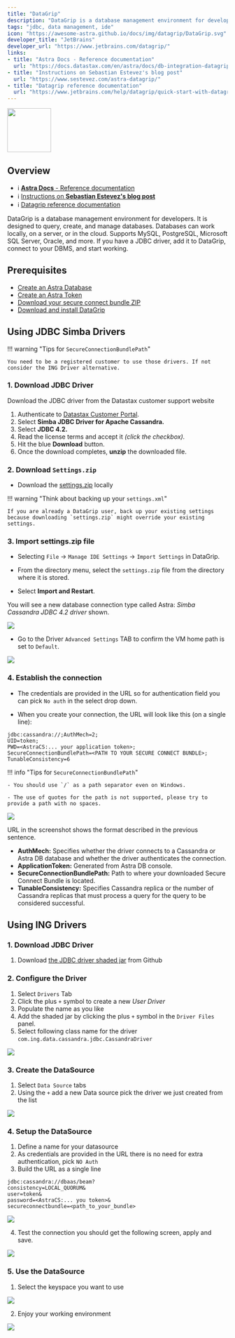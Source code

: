 ```yaml
---
title: "DataGrip"
description: "DataGrip is a database management environment for developers. It is designed to query, create, and manage databases. Databases can work locally, on a server, or in the cloud. Supports MySQL, PostgreSQL, Microsoft SQL Server, Oracle, and more. If you have a JDBC driver, add it to DataGrip, connect to your DBMS, and start working."
tags: "jdbc, data management, ide"
icon: "https://awesome-astra.github.io/docs/img/datagrip/DataGrip.svg"
developer_title: "JetBrains"
developer_url: "https://www.jetbrains.com/datagrip/"
links:
- title: "Astra Docs - Reference documentation"
  url: "https://docs.datastax.com/en/astra/docs/db-integration-datagrip.html"
- title: "Instructions on Sebastian Estevez's blog post"
  url: "https://www.sestevez.com/astra-datagrip/"
- title: "Datagrip reference documentation"
  url: "https://www.jetbrains.com/help/datagrip/quick-start-with-datagrip.html"
---
```


<div class="nosurface" markdown="1">

<img src="https://awesome-astra.github.io/docs/img/datagrip/logo-datagrip.png" height="100px" />

</div>

## Overview

<div class="nosurface" markdown="1">

- ℹ️ [**Astra Docs** - Reference documentation](https://docs.datastax.com/en/astra/docs/db-integration-datagrip.html)
- ℹ️ [Instructions on **Sebastian Estevez's blog post**](https://www.sestevez.com/astra-datagrip/)
- ℹ️ [Datagrip reference documentation](https://www.jetbrains.com/help/datagrip/quick-start-with-datagrip.html)

</div>

DataGrip is a database management environment for developers. It is designed to query, create, and manage databases. Databases can work locally, on a server, or in the cloud. Supports MySQL, PostgreSQL, Microsoft SQL Server, Oracle, and more. If you have a JDBC driver, add it to DataGrip, connect to your DBMS, and start working.

## Prerequisites

- [Create an Astra Database](https://awesome-astra.github.io/docs/pages/astra/create-instance/)
- [Create an Astra Token](https://awesome-astra.github.io/docs/pages/astra/create-token/)
- [Download your secure connect bundle ZIP](https://awesome-astra.github.io/docs/pages/astra/download-scb/)
- [Download and install DataGrip](https://www.jetbrains.com/datagrip/download/)

## Using JDBC Simba Drivers

!!! warning "Tips for `SecureConnectionBundlePath`"

    You need to be a registered customer to use those drivers. If not consider the ING Driver alternative. 

### <span class="nosurface">1. </span>Download JDBC Driver

Download the JDBC driver from the Datastax customer support website 

1. Authenticate to [Datastax Customer Portal](https://datastax.lightning.force.com/lightning/r/Knowledge__kav/ka06R000000BtSrQAK/view).
2. Select **Simba JDBC Driver for Apache Cassandra.**
3. Select **JDBC 4.2.**
4. Read the license terms and accept it _(click the checkbox)._
5. Hit the blue **Download** button.
6. Once the download completes, **unzip** the downloaded file.

### <span class="nosurface">2. </span> Download `Settings.zip`

- Download the [settings.zip](https://datastax-21b7c7df5342.intercom-attachments-7.com/i/o/232268459/929cbfa881f4423cceb8b3b2/settings.zip) locally

!!! warning "Think about backing up your `settings.xml`"
    
    If you are already a DataGrip user, back up your existing settings because downloading `settings.zip` might override your existing settings.

### <span class="nosurface">3. </span> Import settings.zip file

- Selecting `File` → `Manage IDE Settings` → `Import Settings` in DataGrip.

- From the directory menu, select the `settings.zip` file from the directory where it is stored.

- Select **Import and Restart**.

You will see a new database connection type called Astra: _Simba Cassandra JDBC 4.2 driver_ shown.

<img src="https://awesome-astra.github.io/docs/img/datagrip/pic1.png" />

- Go to the Driver `Advanced Settings` TAB to confirm the VM home path is set to `Default`.

<img src="https://awesome-astra.github.io/docs/img/datagrip/pic2.png" />

### <span class="nosurface">4. </span> Establish the connection

- The credentials are provided in the URL so for authentication field you can pick `No auth` in the select drop down.

- When you create your connection, the URL will look like this (on a single line): 

```
jdbc:cassandra://;AuthMech=2;
UID=token;
PWD=<AstraCS:... your application token>;
SecureConnectionBundlePath=<PATH TO YOUR SECURE CONNECT BUNDLE>;
TunableConsistency=6
```

!!! info "Tips for `SecureConnectionBundlePath`"

    - You should use `/` as a path separator even on Windows.

    - The use of quotes for the path is not supported, please try to provide a path with no spaces.


<img src="https://awesome-astra.github.io/docs/img/datagrip/pic3.png" />

URL in the screenshot shows the format described in the previous sentence.

- **AuthMech:** Specifies whether the driver connects to a Cassandra or Astra DB database and whether the driver authenticates the connection.
- **ApplicationToken:** Generated from Astra DB console.
- **SecureConnectionBundlePath:** Path to where your downloaded Secure Connect Bundle is located.
- **TunableConsistency:** Specifies Cassandra replica or the number of Cassandra replicas that must process a query for the query to be considered successful.

## Using ING Drivers 

### <span class="nosurface">1. </span>Download JDBC Driver

1. Download [the JDBC driver shaded jar](https://github.com/DataStax-Examples/astra-jdbc-wrapper/releases/download/4.9.0/ing-jdbc-wrapper-shaded-4.9.0.jar)  from Github

### <span class="nosurface">2. </span>Configure the Driver

1. Select `Drivers` Tab
2. Click the plus `+` symbol to create a new _User Driver_
3. Populate the name as you like
4. Add the shaded jar by clicking the plus `+` symbol in the `Driver Files` panel.
5. Select following class name for the driver `com.ing.data.cassandra.jdbc.CassandraDriver`

<img src="https://awesome-astra.github.io/docs/img/datagrip/pic4.png" />

### <span class="nosurface">3. </span>Create the DataSource

1. Select `Data Source` tabs
2. Using the `+` add a new Data source pick the driver we just created from the list

<img src="https://awesome-astra.github.io/docs/img/datagrip/ds1.png" />

### <span class="nosurface">4. </span>Setup the DataSource

1. Define a name for your datasource
2. As credentials are provided in the URL there is no need for extra authentication, pick `NO Auth`
3. Build the URL as a single line

```
jdbc:cassandra://dbaas/beam?
consistency=LOCAL_QUORUM&
user=token&
password=<AstraCS:... you token>&
secureconnectbundle=<path_to_your_bundle>
```

<img src="https://awesome-astra.github.io/docs/img/datagrip/ds2.png" />

4. Test the connection you should get the following screen, apply and save.

<img src="https://awesome-astra.github.io/docs/img/datagrip/ds3.png" />


### <span class="nosurface">5. </span>Use the DataSource

1. Select the keyspace you want to use

<img src="https://awesome-astra.github.io/docs/img/datagrip/ds4.png" />

2. Enjoy your working environment

<img src="https://awesome-astra.github.io/docs/img/datagrip/ds5.png" />